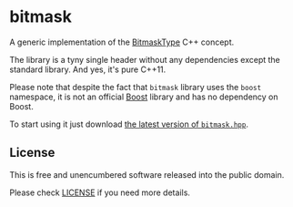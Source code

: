 # bitmask
A generic implementation of the [BitmaskType](http://en.cppreference.com/w/cpp/concept/BitmaskType) C++ concept.

The library is a tyny single header without any dependencies except the standard library. And yes, it's pure C++11.

Please note that despite the fact that `bitmask` library uses the `boost` namespace, it is not an official [Boost](www.boost.org) library and has no dependency on Boost.

To start using it just download [the latest version of `bitmask.hpp`](include/boost/bitmask.hpp).


## License
This is free and unencumbered software released into the public domain.

Please check [LICENSE](LICENSE) if you need more details.
